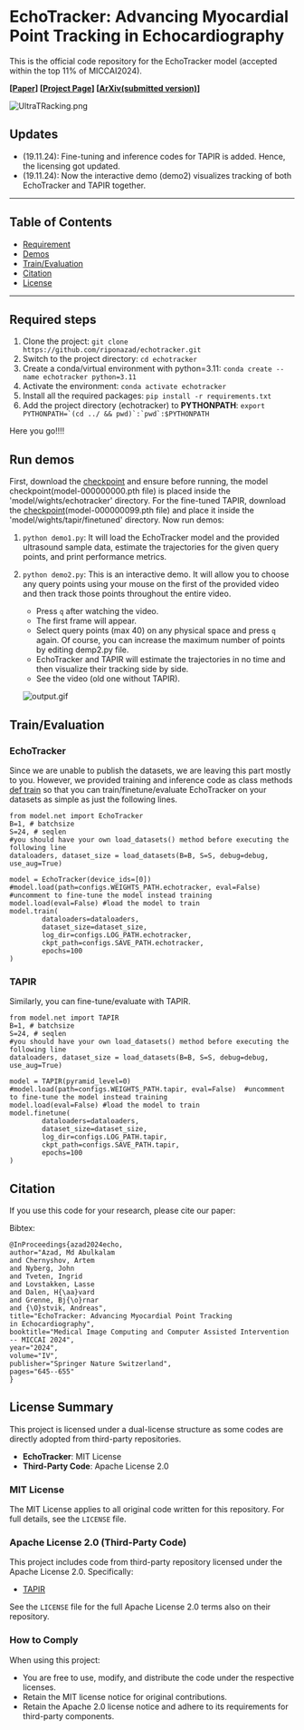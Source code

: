 # EchoTracker: Advancing Myocardial Point Tracking in Echocardiography

This is the official code repository for the EchoTracker model (accepted within the top 11% of MICCAI2024).

**[[Paper](https://link.springer.com/chapter/10.1007/978-3-031-72083-3_60)] [[Project Page](https://riponazad.github.io/echotracker/)] [[ArXiv(submitted version)](https://arxiv.org/abs/2405.08587)]**

![UltraTRacking.png](https://github.com/riponazad/echotracker/blob/main/assets/UltraTRacking.png)

## Updates
- (19.11.24): Fine-tuning and inference codes for TAPIR is added. Hence, the licensing got updated.
- (19.11.24): Now the interactive demo (demo2) visualizes tracking of both EchoTracker and TAPIR together.

---

## Table of Contents
- [Requirement](#required-steps)
- [Demos](#run-demos)
- [Train/Evaluation](#trainevaluation)
- [Citation](#citation)
- [License](#license-summary)

---

## Required steps
1. Clone the project: `git clone https://github.com/riponazad/echotracker.git`
2. Switch to the project directory: `cd echotracker`
3. Create a conda/virtual environment with python=3.11: `conda create --name echotracker python=3.11`
4. Activate the environment: `conda activate echotracker`
5. Install all the required packages: `pip install -r requirements.txt`
6. Add the project directory (echotracker) to **PYTHONPATH**: ``export PYTHONPATH=`(cd ../ && pwd)`:`pwd`:$PYTHONPATH``

Here you go!!!!
## Run demos
First, download the [checkpoint](https://drive.google.com/file/d/1FJmNlfE5lNPSpBbtnc3KBOgC7cp6DCpl/view?usp=drive_link) and ensure before running, the model checkpoint(model-000000000.pth file) is placed inside the 'model/wights/echotracker' directory.
For the fine-tuned TAPIR, download the [checkpoint](https://drive.google.com/file/d/1mkj_8MQo0ntupAt3IBZ6XtjXUuDKMMDc/view?usp=drive_link)(model-000000099.pth file) and place it inside the 'model/wights/tapir/finetuned' directory.
Now run demos:
1. `python demo1.py`: It will load the EchoTracker model and the provided ultrasound sample data, estimate the trajectories for the given query points, and print performance metrics.
2. `python demo2.py`: This is an interactive demo. It will allow you to choose any query points using your mouse on the first of the provided video and then track those points throughout the entire video.
    - Press `q` after watching the video.
    - The first frame will appear.
    - Select query points (max 40) on any physical space and press `q` again. Of course, you can increase the maximum number of points by editing demp2.py file.
    - EchoTracker and TAPIR will estimate the trajectories in no time and then visualize their tracking side by side.
    - See the video (old one without TAPIR).

    ![output.gif](https://github.com/riponazad/echotracker/blob/main/assets/output.gif)


## Train/Evaluation
### EchoTracker
Since we are unable to publish the datasets, we are leaving this part mostly to you. However, we provided training and inference code as class methods [def train](https://github.com/riponazad/echotracker/blob/main/model/net.py) so that you can train/finetune/evaluate EchoTracker on your datasets as simple as just the following lines.

```
from model.net import EchoTracker
B=1, # batchsize 
S=24, # seqlen
#you should have your own load_datasets() method before executing the following line    
dataloaders, dataset_size = load_datasets(B=B, S=S, debug=debug, use_aug=True)

model = EchoTracker(device_ids=[0])
#model.load(path=configs.WEIGHTS_PATH.echotracker, eval=False)  #uncomment to fine-tune the model instead training
model.load(eval=False) #load the model to train
model.train(
        dataloaders=dataloaders, 
        dataset_size=dataset_size, 
        log_dir=configs.LOG_PATH.echotracker, 
        ckpt_path=configs.SAVE_PATH.echotracker,
        epochs=100
)
``` 

### TAPIR
Similarly, you can fine-tune/evaluate with TAPIR.

```
from model.net import TAPIR
B=1, # batchsize 
S=24, # seqlen
#you should have your own load_datasets() method before executing the following line    
dataloaders, dataset_size = load_datasets(B=B, S=S, debug=debug, use_aug=True)

model = TAPIR(pyramid_level=0)
#model.load(path=configs.WEIGHTS_PATH.tapir, eval=False)  #uncomment to fine-tune the model instead training
model.load(eval=False) #load the model to train
model.finetune(
        dataloaders=dataloaders, 
        dataset_size=dataset_size, 
        log_dir=configs.LOG_PATH.tapir, 
        ckpt_path=configs.SAVE_PATH.tapir,
        epochs=100
)
``` 


## Citation

If you use this code for your research, please cite our paper:

Bibtex:
```
@InProceedings{azad2024echo,
author="Azad, Md Abulkalam
and Chernyshov, Artem
and Nyberg, John
and Tveten, Ingrid
and Lovstakken, Lasse
and Dalen, H{\aa}vard
and Grenne, Bj{\o}rnar
and {\O}stvik, Andreas",
title="EchoTracker: Advancing Myocardial Point Tracking in Echocardiography",
booktitle="Medical Image Computing and Computer Assisted Intervention -- MICCAI 2024",
year="2024",
volume="IV",
publisher="Springer Nature Switzerland",
pages="645--655"
}
```


## License Summary

This project is licensed under a dual-license structure as some codes are directly adopted from third-party repositories.

- **EchoTracker**: MIT License
- **Third-Party Code**: Apache License 2.0

### MIT License

The MIT License applies to all original code written for this repository. For full details, see the `LICENSE` file.

### Apache License 2.0 (Third-Party Code)

This project includes code from third-party repository licensed under the Apache License 2.0. Specifically:
- [TAPIR](https://github.com/google-deepmind/tapnet)

See the `LICENSE` file for the full Apache License 2.0 terms also on their repository.

### How to Comply

When using this project:
- You are free to use, modify, and distribute the code under the respective licenses.
- Retain the MIT license notice for original contributions.
- Retain the Apache 2.0 license notice and adhere to its requirements for third-party components.
